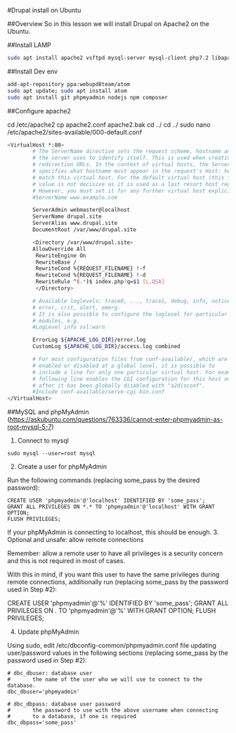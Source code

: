 #Drupal install on Ubuntu

##Overview
So in this lesson we will install Drupal on Apache2  on the Ubuntu.

##Install LAMP
```bash
sudo apt install apache2 vsftpd mysql-server mysql-client php7.2 libapache2-mod-php7.2 php7.2-mysql php7.2-curl php7.2-json php-gd php-bcmath;/etc/init.d/apache2 restart

```

##Install Dev env
```bash
add-apt-repository ppa:webupd8team/atom
sudo apt update; sudo apt install atom
sudo apt install git phpmyadmin nodejs npm composer
```
##Configure apache2

cd /etc/apache2
cp apache2.conf apache2.bak
cd ../
cd ../
sudo nano /etc/apache2/sites-available/000-default.conf

```bash
<VirtualHost *:80>
        # The ServerName directive sets the request scheme, hostname and port that
        # the server uses to identify itself. This is used when creating
        # redirection URLs. In the context of virtual hosts, the ServerName
        # specifies what hostname must appear in the request's Host: header to
        # match this virtual host. For the default virtual host (this file) this
        # value is not decisive as it is used as a last resort host regardless.
        # However, you must set it for any further virtual host explicitly.
        #ServerName www.example.com

        ServerAdmin webmaster@localhost
        ServerName drupal.site
        ServerAlias www.drupal.site
        DocumentRoot /var/www/drupal.site

        <Directory /var/www/drupal.site>
        AllowOverride All
         RewriteEngine On
         RewriteBase /
         RewriteCond %{REQUEST_FILENAME} !-f
         RewriteCond %{REQUEST_FILENAME} !-d
         RewriteRule ^(.*)$ index.php?q=$1 [L,QSA]
         </Directory>

        # Available loglevels: trace8, ..., trace1, debug, info, notice, warn,
        # error, crit, alert, emerg.
        # It is also possible to configure the loglevel for particular
        # modules, e.g.
        #LogLevel info ssl:warn

        ErrorLog ${APACHE_LOG_DIR}/error.log
        CustomLog ${APACHE_LOG_DIR}/access.log combined

        # For most configuration files from conf-available/, which are
        # enabled or disabled at a global level, it is possible to
        # include a line for only one particular virtual host. For example the
        # following line enables the CGI configuration for this host only
        # after it has been globally disabled with "a2disconf".
        #Include conf-available/serve-cgi-bin.conf
</VirtualHost>

```
##MySQL and phpMyAdmin (https://askubuntu.com/questions/763336/cannot-enter-phpmyadmin-as-root-mysql-5-7)
1. Connect to mysql

`sudo mysql --user=root mysql`

2. Create a user for phpMyAdmin

Run the following commands (replacing some_pass by the desired password):

```mysql
CREATE USER 'phpmyadmin'@'localhost' IDENTIFIED BY 'some_pass';
GRANT ALL PRIVILEGES ON *.* TO 'phpmyadmin'@'localhost' WITH GRANT OPTION;
FLUSH PRIVILEGES;
```
If your phpMyAdmin is connecting to localhost, this should be enough.
3. Optional and unsafe: allow remote connections

Remember: allow a remote user to have all privileges is a security concern and this is not required in most of cases.

With this in mind, if you want this user to have the same privileges during remote connections, additionally run (replacing some_pass by the password used in Step #2):

CREATE USER 'phpmyadmin'@'%' IDENTIFIED BY 'some_pass';
GRANT ALL PRIVILEGES ON *.* TO 'phpmyadmin'@'%' WITH GRANT OPTION;
FLUSH PRIVILEGES;

4. Update phpMyAdmin

Using sudo, edit /etc/dbconfig-common/phpmyadmin.conf file updating user/password values in the following sections (replacing some_pass by the password used in Step #2):
```
# dbc_dbuser: database user
#       the name of the user who we will use to connect to the database.
dbc_dbuser='phpmyadmin'

# dbc_dbpass: database user password
#       the password to use with the above username when connecting
#       to a database, if one is required
dbc_dbpass='some_pass'

```
